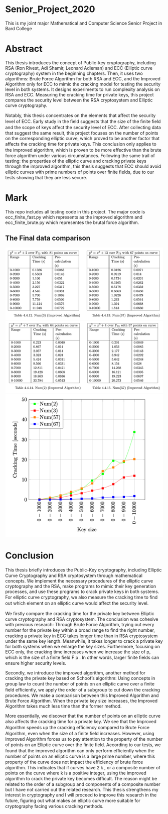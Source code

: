 # Senior_Project_2020
This is my joint major Mathematical and Computer Science Senior Project in Bard College

# Abstract 
This thesis introduces the concept of Public-key cryptography, including RSA (Ron Rivest, Adi Shamir, Leonard Adleman) and ECC (Elliptic curve cryptography) system in the beginning chapters. Then, it uses two algorithms: Brute Force Algorithm for both RSA and ECC, and the Improved Algorithm only for ECC to mimic the cracking model for testing the security level in both systems. It designs experiments to run complexity analysis on RSA and ECC. Measuring the cracking time for private keys, this project compares the security level between the RSA cryptosystem and Elliptic curve cryptography.

Notably, this thesis concentrates on the elements that aﬀect the security level of ECC. Early study in the ﬁeld suggests that the size of the ﬁnite ﬁeld and the scope of keys aﬀect the security level of ECC. After collecting data that suggest the same result, this project focuses on the number of points on the corresponding elliptic curve, which proved to be another factor that aﬀects the cracking time for private keys. This conclusion only applies to the improved algorithm, which is proven to be more eﬀective than the brute force algorithm under various circumstances. Following the same trail of testing: the properties of the elliptic curve and cracking private keys through the improved algorithm, this thesis suggests that ECC should avoid elliptic curves with prime numbers of points over ﬁnite ﬁelds, due to our tests showing that they are less secure.
# Mark
This repo includes all testing code in this project. The major code is ecc_finite_fast.py which represents as the improved algorithm and ecc_finite_brute.py which representes the brutal force algorithm. 

## The Final data comparison
![Final data form](4.4.12.png)
![Final data form](4.4.14.png)
![Final data form](4.4.7.png)


# Conclusion
This thesis brieﬂy introduces the Public-Key cryptography, including Elliptic Curve Cryptography and RSA cryptosystem through mathematical concepts. We implement the necessary procedures of the elliptic curve cryptography and the RSA, make programs to mimic their key generation processes, and use these programs to crack private keys in both systems. For elliptic curve cryptography, we also measure the cracking time to ﬁnd out which element on an elliptic curve would aﬀect the security level.

We ﬁrstly compare the cracking time for the private key between Elliptic curve cryptography and RSA cryptosystem. The conclusion was cohesive with previous research: Through Brute Force Algorithm, trying out every number for the private key within a broad range to ﬁnd the right number, cracking a private key in ECC takes longer time than in RSA cryptosystem under the same key length. Meanwhile, it takes longer to crack a private key for both systems when we enlarge the key sizes. Furthermore, focusing on ECC only, the cracking time increases when we increase the size of p, which is the size of a ﬁnite ﬁeld F p . In other words, larger ﬁnite ﬁelds can ensure higher security levels.

Secondly, we introduce the improved algorithm, another method for cracking the private key based on Schoof’s algorithm: Using concepts in group law to count the number of points on an elliptic curve over a ﬁnite ﬁeld eﬃciently, we apply the order of a subgroup to cut down the cracking procedures. We make a comparison between this Improved Algorithm and Brute Force Algorithm. When the private key size increases, the Improved Algorithm takes much less time than the former method.

More essentially, we discover that the number of points on an elliptic curve also aﬀects the cracking time for a private key. We see that the Improved Algorithm speeds up the cracking eﬃciency compared to Brute Force Algorithm, even when the size of a ﬁnite ﬁeld increases. However, using Improved Algorithm forces us to pay attention to the property of the number of points on an Elliptic curve over the ﬁnite ﬁeld. According to our tests, we found that the improved algorithm can only perform eﬃciently when the number of points on an elliptic curve is a large prime number, where this property of the curve does not impact the eﬃciency of brute force algorithm. This indicates that if curves have 2 k , or a composite number of points on the curve where k is a positive integer, using the improved algorithm to crack the private key becomes diﬃcult. The reason might be related to the order of a subgroup and components of a composite number but I have not carried out the related research. This thesis strengthens my interest in cryptography and I will proceed to improve this research in the future, ﬁguring out what makes an elliptic curve more suitable for cryptography facing various cracking methods.
